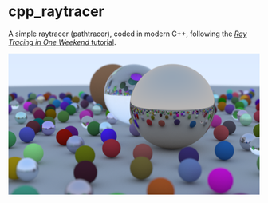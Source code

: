 # cpp_raytracer
A simple raytracer (pathtracer), coded in modern C++, following the [_Ray Tracing in One Weekend_ tutorial](https://raytracing.github.io/books/RayTracingInOneWeekend.html).

![image](rtweekend_final_image.png)

